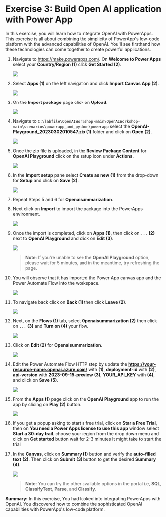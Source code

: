 # Exercise 3: Build Open AI application with Power App 

In this exercise, you will learn how to integrate OpenAI with PowerApps. This exercise is all about combining the simplicity of PowerApp's low-code platform with the advanced capabilities of OpenAI. You'll see firsthand how these technologies can come together to create powerful applications.

1. Navigate to https://make.powerapps.com/. On **Welcome to Power Apps** select your **Country/Region (1)** click **Get Started (2)**. 

   ![](./images/welcome-1.png)
    
2. Select **Apps (1)** on the left navigation and click **Import Canvas App (2)**. 

    ![](./images/powerapps-import.png)

3. On the **Import package** page click on **Upload**.

    ![](./images/upload-importpackage.png)

4. Navigate to `C:\labfile\OpenAIWorkshop-main\OpenAIWorkshop-main\scenarios\powerapp_and_python\powerapp` select the **OpenAI-Playground_20230302010547.zip (1)** folder  and click on **Open (2)**.

     ![](./images/openai-play.png)

5. Once the zip file is uploaded, in the **Review Package Content** for **OpenAI Playground** click on the setup icon under **Actions**. 

     ![](./images/review-package-content.png)

6. In the **Import setup** pane select **Create as new (1)** from the drop-down for **Setup** and click on **Save (2)**.

      ![](./images/import-setup-1.png)

7.  Repeat Steps 5 and 6 for **Openaisummarization**.

8. Next click on **Import** to import the package into the PowerApps environment.  

   ![](./images/import-openai-package.png)

9. Once the import is completed, click on **Apps (1)**, then click on `...` **(2)** next to **OpenAI Playground** and click on **Edit (3)**.

      ![](./images/powerapps-apps-edit.png)

   >**Note**: If you're unable to see the **OpenAI Playground** option, please wait for 5 minutes, and in the meantime, try refreshing the page.

10. You will observe that it has imported the Power App canvas app and the Power Automate Flow into the workspace.

      ![](./images/powerapps-apps-view.png)

11. To navigate back click on **Back (1)** then click **Leave (2)**.

      ![](./images/powerapps-apps-exit.png)

12. Next, on the **Flows (1)** tab, select **Openaisummarization (2)** then click on `...` **(3)** and **Turn on (4)** your flow.

      ![](./images/flow-on.png)

13. Click on **Edit (2)** for **Openaisummarization**.

      ![](./images/flow-edit.png)

14. Edit the Power Automate Flow HTTP step by update the **https://your-resource-name.openai.azure.com/** with **<inject key="OpenAIEndpoint" enableCopy="true"/>** **(1)**, **deployment-id** with **<inject key="openaimodulename" enableCopy="true"/>** **(2)**, **api-version** with **2023-09-15-preview** **(3)**, **YOUR_API_KEY** with **<inject key="OpenAIKey" enableCopy="true"/>** **(4)**, and click on **Save** **(5)**.

      ![](./images/update-values.png)
   
15. From the **Apps (1)** page click on the **OpenAI Playground** app to run the app by clicing on **Play (2)** button.

     ![](./images/canves-play.png)

16. If you get a popup asking to start a free trial, click on **Star a Free Trial**, then on **You need a Power Apps license to use this app** window select **Start a 30-day trail**. choose your region from the drop down menu and click on **Get started** button wait for 2-3 minutes It might take to start the trial

17. In the **Canvas**, click on **Summary** **(1)** button and verify the **auto-filled text** **(2)**. Then click on **Submit** **(3)** button to get the desired **Summary** **(4)**. 

     ![](./images/canves-output.png)

    > **Note**: You can try the other available options in the portal i.e, **SQL**, **ClassifyText**, **Parse**, and **Classify**.

    
**Summary:** In this exercise, You had looked into integrating PowerApps with OpenAI. You discovered how to combine the sophisticated OpenAI capabilities with PowerApp's low-code platform. 
